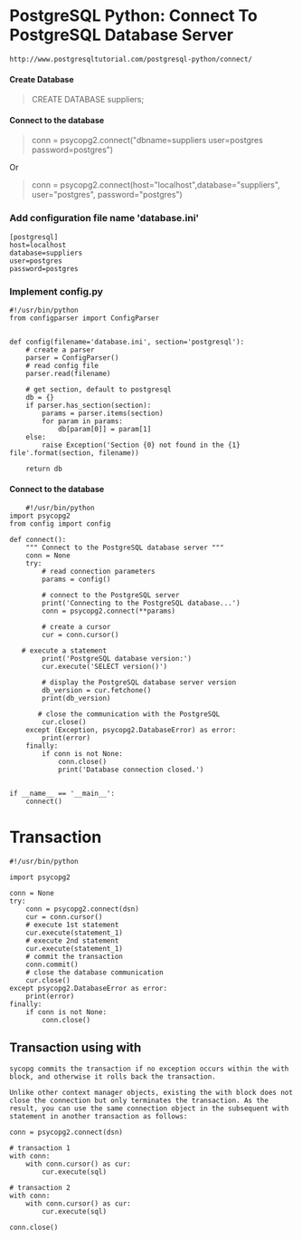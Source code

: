 # PostgreSQL Python: Connect To PostgreSQL Database Server
```
http://www.postgresqltutorial.com/postgresql-python/connect/

```

#### Create Database

>CREATE DATABASE suppliers;

#### Connect to the database

>conn = psycopg2.connect("dbname=suppliers user=postgres password=postgres")

Or

>conn = psycopg2.connect(host="localhost",database="suppliers", user="postgres", password="postgres")

### Add configuration file name 'database.ini'

```
[postgresql]
host=localhost
database=suppliers
user=postgres
password=postgres
```

### Implement config.py

```
#!/usr/bin/python
from configparser import ConfigParser
 
 
def config(filename='database.ini', section='postgresql'):
    # create a parser
    parser = ConfigParser()
    # read config file
    parser.read(filename)
 
    # get section, default to postgresql
    db = {}
    if parser.has_section(section):
        params = parser.items(section)
        for param in params:
            db[param[0]] = param[1]
    else:
        raise Exception('Section {0} not found in the {1} file'.format(section, filename))
 
    return db

```
    
#### Connect to the database
    
```
    #!/usr/bin/python
import psycopg2
from config import config
 
def connect():
    """ Connect to the PostgreSQL database server """
    conn = None
    try:
        # read connection parameters
        params = config()
 
        # connect to the PostgreSQL server
        print('Connecting to the PostgreSQL database...')
        conn = psycopg2.connect(**params)
      
        # create a cursor
        cur = conn.cursor()
        
   # execute a statement
        print('PostgreSQL database version:')
        cur.execute('SELECT version()')
 
        # display the PostgreSQL database server version
        db_version = cur.fetchone()
        print(db_version)
       
       # close the communication with the PostgreSQL
        cur.close()
    except (Exception, psycopg2.DatabaseError) as error:
        print(error)
    finally:
        if conn is not None:
            conn.close()
            print('Database connection closed.')
 
 
if __name__ == '__main__':
    connect()

```

# Transaction

```
#!/usr/bin/python
 
import psycopg2
 
conn = None
try:
    conn = psycopg2.connect(dsn)
    cur = conn.cursor()
    # execute 1st statement
    cur.execute(statement_1)
    # execute 2nd statement
    cur.execute(statement_1)
    # commit the transaction
    conn.commit()
    # close the database communication
    cur.close()
except psycopg2.DatabaseError as error:
    print(error)
finally:
    if conn is not None:
        conn.close()
```

## Transaction using with
```
sycopg commits the transaction if no exception occurs within the with block, and otherwise it rolls back the transaction.

Unlike other context manager objects, existing the with block does not close the connection but only terminates the transaction. As the result, you can use the same connection object in the subsequent with statement in another transaction as follows:

```

```
conn = psycopg2.connect(dsn)
 
# transaction 1
with conn:
    with conn.cursor() as cur:
        cur.execute(sql)
 
# transaction 2
with conn:
    with conn.cursor() as cur:
        cur.execute(sql)
 
conn.close()
```
